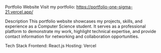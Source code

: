 Portfolio Website
Visit my portfolio: https://portfolio-one-sigma-21.vercel.app/

Description
This portfolio website showcases my projects, skills, and experience as a Computer Science student. It serves as a professional platform to demonstrate my work, highlight technical expertise, and provide contact information for networking and collaboration opportunities.

Tech Stack
Frontend: React.js
Hosting: Vercel

